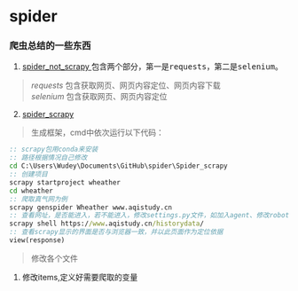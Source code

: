 # spider
### 爬虫总结的一些东西
1. [spider_not_scrapy ](https://github.com/Wudeyuan/spider/blob/master/Spider_not_scrapy.md)包含两个部分，第一是<kbd>requests</kbd>，第二是<kbd>selenium</kbd>。
><i>requests</i> 包含获取网页、网页内容定位、网页内容下载  
><i>selenium</i> 包含获取网页、网页内容定位
2. [spider_scrapy ]()
>生成框架，cmd中依次运行以下代码：
```cmd
:: scrapy包用conda来安装
:: 路径根据情况自己修改
cd C:\Users\Wudey\Documents\GitHub\spider\Spider_scrapy
:: 创建项目
scrapy startproject wheather
cd wheather
:: 爬取真气网为例
scrapy genspider Wheather www.aqistudy.cn
:: 查看网址，是否能进入，若不能进入，修改settings.py文件，如加入agent、修改robot等
scrapy shell https://www.aqistudy.cn/historydata/
:: 查看scrapy显示的界面是否与浏览器一致，并以此页面作为定位依据
view(response)
```
>修改各个文件
1. 修改items,定义好需要爬取的变量

